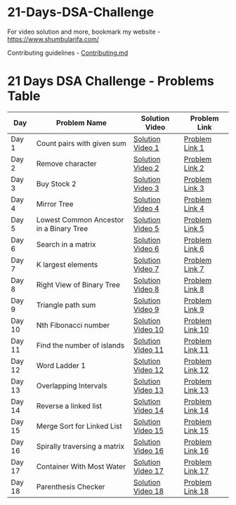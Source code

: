 # 21-Days-DSA-Challenge

For video solution and more, bookmark my website - https://www.shumbularifa.com/

Contributing guidelines - [Contributing.md](/0.%20Contributing.md)

# 21 Days DSA Challenge - Problems Table

| Day   | Problem Name    |  Solution Video        | Problem Link              |
|-------------------|-------------------|-----------------------|---------------------------|
| Day 1 | Count pairs with given sum | [Solution Video 1](https://youtube.com/shorts/iqCpOZD80gM) | [Problem Link 1](https://bit.ly/47bCCoF) |
| Day 2 | Remove character | [Solution Video 2](https://youtube.com/shorts/iqCpOZD80gM) | [Problem Link 2](https://bit.ly/3Tsqahn) |
| Day 3 | Buy Stock 2 | [Solution Video 3](https://www.youtube.com/shorts/jgVW8IY_bUU) | [Problem Link 3](https://bit.ly/48uaNZM) |
| Day 4 | Mirror Tree | [Solution Video 4](https://youtube.com/shorts/JCSfzJ_aZ8w) | [Problem Link 4](https://bit.ly/4aqvKa0) |
| Day 5 | Lowest Common Ancestor in a Binary Tree | [Solution Video 5](https://youtube.com/shorts/Rzz4Qel0sSg) | [Problem Link 5](https://bit.ly/48r1hXl ) |
| Day 6 | Search in a matrix | [Solution Video 6](https://www.youtube.com/shorts/wVK-3QAXCik) | [Problem Link 6](https://bit.ly/3v0if0m) |
| Day 7 | K largest elements  | [Solution Video 7](https://youtube.com/shorts/B5cwJoAFzsc) | [Problem Link 7](http://bit.ly/41BAKo6) |
| Day 8 | Right View of Binary Tree  | [Solution Video 8](https://youtube.com/shorts/O4NSYZ1gvFE) | [Problem Link 8](https://bit.ly/41BjJKW) |
| Day 9 | Triangle path sum  | [Solution Video 9](https://youtube.com/shorts/cfMbCam9eIY) | [Problem Link 9](https://bit.ly/48vV3FO) |
| Day 10 | Nth Fibonacci number  | [Solution Video 10](https://youtube.com/shorts/a1RvuS2_3ug) | [Problem Link 10](https://bit.ly/48zyVdS) |
| Day 11 | Find the number of islands  | [Solution Video 11](https://youtube.com/shorts/nnFKrwb45zk) | [Problem Link 11](https://bit.ly/3RFQEcr) |
| Day 12 | Word Ladder 1  | [Solution Video 12](https://youtube.com/shorts/93EIxJ-s1ZQ) | [Problem Link 12](https://bit.ly/48pveY2) |
| Day 13 | Overlapping Intervals  | [Solution Video 13](https://youtube.com/shorts/H2WauKGOpf8) | [Problem Link 13](https://bit.ly/48zi1vM) |
| Day 14 | Reverse a linked list  | [Solution Video 14](https://youtube.com/shorts/TGuJD876ycg) | [Problem Link 14](https://bit.ly/48AEVD8) |
| Day 15 | Merge Sort for Linked List  | [Solution Video 15](https://youtube.com/shorts/3XLeaMe8DcU) | [Problem Link 15](https://bit.ly/3tG5GXU) |
| Day 16 | Spirally traversing a matrix  | [Solution Video 16](https://youtube.com/shorts/z67N1BRSwbs) | [Problem Link 16](https://bit.ly/48k0Iz1) |
| Day 17 | Container With Most Water  | [Solution Video 17](https://youtube.com/shorts/Zw-RXVAEZPo) | [Problem Link 17](https://bit.ly/3H6DjoS) |
| Day 18 | Parenthesis Checker  | [Solution Video 18](https://youtube.com/shorts/ouKCJ5eyO0s) | [Problem Link 18](https://bit.ly/3RIoaPl) |
